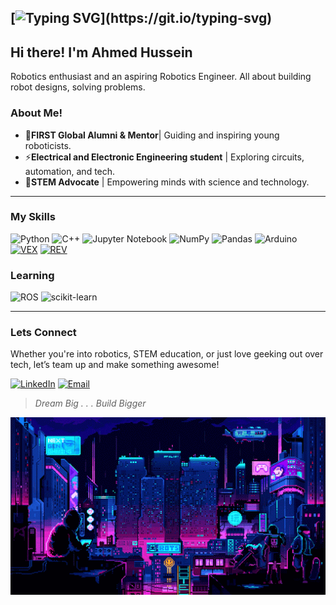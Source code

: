 [![Typing SVG](https://readme-typing-svg.demolab.com?font=Fira+Code&size=32&duration=4500&color=00F72F&width=435&lines=Loading+.+.+.)](https://git.io/typing-svg)
---

## Hi there! I'm Ahmed Hussein

<!------I think one # is too big -->
<!--- The setext will take more space and it will ruin the format 😂-->
<!---used pocutuation ! because it looks fun -->
Robotics enthusiast and an aspiring Robotics Engineer.
All about building robot designs, solving problems.

### About Me!

<!--- used pocutuation ! because it looks fun-->
* 🤖**FIRST Global Alumni & Mentor**| Guiding and inspiring young roboticists.
* ⚡**Electrical and Electronic Engineering student** | Exploring circuits, automation, and tech.
* 🔭**STEM Advocate** | Empowering minds with science and technology.

---

### My Skills

![Python](https://img.shields.io/badge/python-3670A0?style=for-the-badge&logo=python&logoColor=ffdd54)
![C++](https://img.shields.io/badge/c++-%2300599C.svg?style=for-the-badge&logo=c%2B%2B&logoColor=white)
![Jupyter Notebook](https://img.shields.io/badge/jupyter-%23FA0F00.svg?style=for-the-badge&logo=jupyter&logoColor=white)
![NumPy](https://img.shields.io/badge/numpy-%23013243.svg?style=for-the-badge&logo=numpy&logoColor=white)
![Pandas](https://img.shields.io/badge/pandas-%23150458.svg?style=for-the-badge&logo=pandas&logoColor=white)
![Arduino](https://img.shields.io/badge/-Arduino-00979D?style=for-the-badge&logo=Arduino&logoColor=white)
[![VEX](https://img.shields.io/badge/VEX-red?style=for-the-badge&logo=Vex&logoColor=Gray&link=https://images.app.goo.gl/dAy21YrxwZXkjLKL7)](https://images.app.goo.gl/dAy21YrxwZXkjLKL7)
[![REV](https://img.shields.io/badge/REV-black?style=for-the-badge&logo=REV&logoColor=orange&link=https://banner2.cleanpng.com/20180418/fjw/kisspng-first-tech-challenge-first-robotics-competition-fo-robotics-5ad6cb02149017.5763565615240261140842.jpg)](https://banner2.cleanpng.com/20180418/fjw/kisspng-first-tech-challenge-first-robotics-competition-fo-robotics-5ad6cb02149017.5763565615240261140842.jpg)

### Learning

![ROS](https://img.shields.io/badge/ros-%230A0FF9.svg?style=for-the-badge&logo=ros&logoColor=white)
![scikit-learn](https://img.shields.io/badge/scikit--learn-%23F7931E.svg?style=for-the-badge&logo=scikit-learn&logoColor=white)

---

### Lets Connect

Whether you're into robotics, STEM education, or just love geeking out over tech, let’s team up and make something awesome!

[![LinkedIn](https://img.shields.io/badge/linkedin-%230077B5.svg?&style=for-the-badge&logo=linkedin&logoColor=white)](https://sd.linkedin.com/in/ahmed-khalifa-13b836233)
[![Email](https://img.shields.io/badge/gmail-%23D14836.svg?&style=for-the-badge&logo=gmail&logoColor=white)](mailto:ahmed.k.hussein01@gmail.com?subject=Hello%20Ileri,%20From%20*GithubGithub)

>*Dream Big . . . Build Bigger*

![city gif](9424c4c89a3a37536d05df7cf7d48e25.gif)
